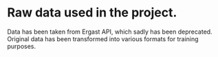 # Raw data used in the project.

Data has been taken from Ergast API, which sadly has been deprecated.
Original data has been transformed into various formats for training purposes.

